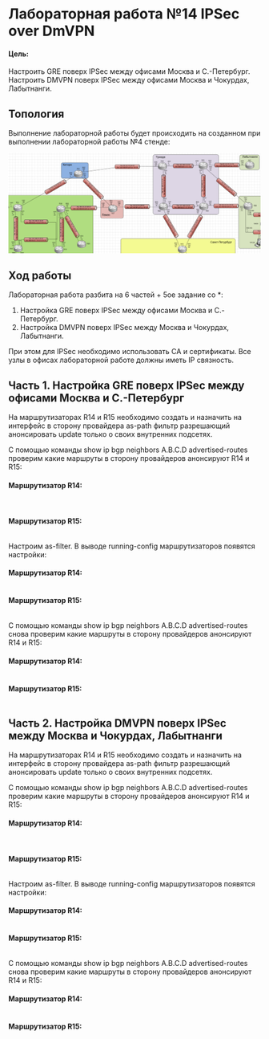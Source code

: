 # Лабораторная работа №14 IPSec over DmVPN

#### Цель: 

Настроить GRE поверх IPSec между офисами Москва и С.-Петербург.
Настроить DMVPN поверх IPSec между офисами Москва и Чокурдах, Лабытнанги.

## Топология

Выполнение лабораторной работы будет происходить на созданном при выполнении лабораторной работы №4 стенде:

![](topology.PNG)

## Ход работы

Лабораторная работа разбита на 6 частей + 5ое задание со *:
1) Настройка GRE поверх IPSec между офисами Москва и С.-Петербург.
2) Настройка DMVPN поверх IPSec между Москва и Чокурдах, Лабытнанги.

При этом для IPSec необходимо использовать CA и сертификаты.
Все узлы в офисах лабораторной работе должны иметь IP связность.

## Часть 1. Настройка GRE поверх IPSec между офисами Москва и С.-Петербург

На маршрутизаторах R14 и R15 необходимо создать и назначить на интерфейс в сторону провайдера as-path фильтр разрешающий анонсировать update только о своих внутренних подсетях. 

С помощью команды show ip  bgp neighbors A.B.C.D advertised-routes проверим какие маршруты в сторону провайдеров анонсируют R14 и R15:

#### Маршрутизатор R14:

```
 
```

#### Маршрутизатор R15:

```

```

Настроим as-filter. В выводе running-config маршрутизаторов появятся настройки:

#### Маршрутизатор R14:

```

```

#### Маршрутизатор R15:

```

```

С помощью команды show ip  bgp neighbors A.B.C.D advertised-routes снова проверим какие маршруты в сторону провайдеров анонсируют R14 и R15:

#### Маршрутизатор R14:

```

```

#### Маршрутизатор R15:

```

```


## Часть 2. Настройка DMVPN поверх IPSec между Москва и Чокурдах, Лабытнанги

На маршрутизаторах R14 и R15 необходимо создать и назначить на интерфейс в сторону провайдера as-path фильтр разрешающий анонсировать update только о своих внутренних подсетях. 

С помощью команды show ip  bgp neighbors A.B.C.D advertised-routes проверим какие маршруты в сторону провайдеров анонсируют R14 и R15:

#### Маршрутизатор R14:

```
 
```

#### Маршрутизатор R15:

```

```

Настроим as-filter. В выводе running-config маршрутизаторов появятся настройки:

#### Маршрутизатор R14:

```

```

#### Маршрутизатор R15:

```

```

С помощью команды show ip  bgp neighbors A.B.C.D advertised-routes снова проверим какие маршруты в сторону провайдеров анонсируют R14 и R15:

#### Маршрутизатор R14:

```

```

#### Маршрутизатор R15:

```

```

